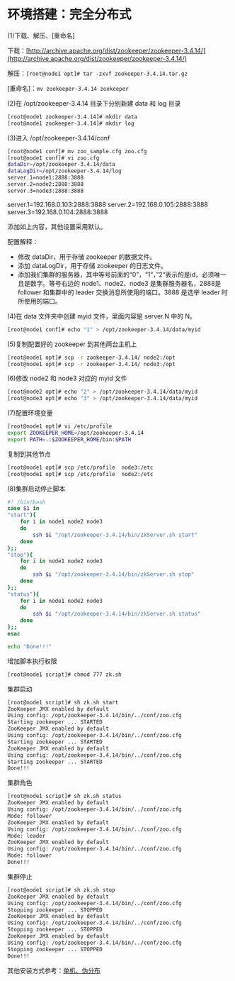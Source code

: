 # 环境搭建：完全分布式

(1)下载、解压、[重命名]

下载：[http://archive.apache.org/dist/zookeeper/zookeeper-3.4.14/](http://archive.apache.org/dist/zookeeper/zookeeper-3.4.14/)

解压：`[root@node1 opt]# tar -zxvf zookeeper-3.4.14.tar.gz`

[重命名]：`mv zookeeper-3.4.14 zookeeper`

(2)在 /opt/zookeeper-3.4.14 目录下分别新建 data 和 log 目录

```sh
[root@node1 zookeeper-3.4.14]# mkdir data
[root@node1 zookeeper-3.4.14]# mkdir log
```

(3)进入 /opt/zookeeper-3.4.14/conf

```sh
[root@node1 conf]# mv zoo_sample.cfg zoo.cfg
[root@node1 conf]# vi zoo.cfg
dataDir=/opt/zookeeper-3.4.14/data
dataLogDir=/opt/zookeeper-3.4.14/log
server.1=node1:2888:3888
server.2=node2:2888:3888
server.3=node3:2888:3888
```

server.1=192.168.0.103:2888:3888
server.2=192.168.0.105:2888:3888
server.3=192.168.0.104:2888:3888

添加如上内容，其他设置采用默认。

配置解释：

- 修改 dataDir，用于存储 zookeeper 的数据文件。
- 添加 dataLogDir，用于存储 zookeeper 的日志文件。
- 添加我们集群的服务器，其中等号前面的“0”，“1“，”2“表示的是id，必须唯一且是数字。等号右边的 node1、node2、node3 是集群服务器名，2888是 follower 和集群中的 leader 交换消息所使用的端口。3888 是选举 leader 时所使用的端口。

(4)在 data 文件夹中创建 myid 文件，里面内容是 server.N 中的 N。

```sh
[root@node1 conf]# echo "1" > /opt/zookeeper-3.4.14/data/myid
```

(5)复制配置好的 zookeeper 到其他两台主机上

```sh
[root@node1 opt]# scp -r zookeeper-3.4.14/ node2:/opt
[root@node1 opt]# scp -r zookeeper-3.4.14/ node3:/opt
```

(6)修改 node2 和 node3 对应的 myid 文件

```sh
[root@node2 opt]# echo "2" > /opt/zookeeper-3.4.14/data/myid
[root@node3 opt]# echo "3" > /opt/zookeeper-3.4.14/data/myid 
```

(7)配置环境变量

```sh
[root@node1 opt]# vi /etc/profile
export ZOOKEEPER_HOME=/opt/zookeeper-3.4.14
export PATH=.:$ZOOKEEPER_HOME/bin:$PATH
```

复制到其他节点

```sh
[root@node1 opt]# scp /etc/profile  node3:/etc        
[root@node1 opt]# scp /etc/profile  node2:/etc
```

(8)集群启动停止脚本

```sh
#! /bin/bash
case $1 in
"start"){
	for i in node1 node2 node3
	do
		ssh $i "/opt/zookeeper-3.4.14/bin/zkServer.sh start"
	done
};;
"stop"){
	for i in node1 node2 node3
	do
		ssh $i "/opt/zookeeper-3.4.14/bin/zkServer.sh stop"
	done
};;
"status"){
	for i in node1 node2 node3
	do
		ssh $i "/opt/zookeeper-3.4.14/bin/zkServer.sh status"
	done
};;
esac

echo "Done!!!"
```

增加脚本执行权限

```sh
[root@node1 script]# chmod 777 zk.sh
```

集群启动

```sh
[root@node1 script]# sh zk.sh start
ZooKeeper JMX enabled by default
Using config: /opt/zookeeper-3.4.14/bin/../conf/zoo.cfg
Starting zookeeper ... STARTED
ZooKeeper JMX enabled by default
Using config: /opt/zookeeper-3.4.14/bin/../conf/zoo.cfg
Starting zookeeper ... STARTED
ZooKeeper JMX enabled by default
Using config: /opt/zookeeper-3.4.14/bin/../conf/zoo.cfg
Starting zookeeper ... STARTED
Done!!!
```

集群角色

```sh
[root@node1 script]# sh zk.sh status
ZooKeeper JMX enabled by default
Using config: /opt/zookeeper-3.4.14/bin/../conf/zoo.cfg
Mode: follower
ZooKeeper JMX enabled by default
Using config: /opt/zookeeper-3.4.14/bin/../conf/zoo.cfg
Mode: leader
ZooKeeper JMX enabled by default
Using config: /opt/zookeeper-3.4.14/bin/../conf/zoo.cfg
Mode: follower
Done!!!
```

集群停止

```sh
[root@node1 script]# sh zk.sh stop
ZooKeeper JMX enabled by default
Using config: /opt/zookeeper-3.4.14/bin/../conf/zoo.cfg
Stopping zookeeper ... STOPPED
ZooKeeper JMX enabled by default
Using config: /opt/zookeeper-3.4.14/bin/../conf/zoo.cfg
Stopping zookeeper ... STOPPED
ZooKeeper JMX enabled by default
Using config: /opt/zookeeper-3.4.14/bin/../conf/zoo.cfg
Stopping zookeeper ... STOPPED
Done!!!
```


其他安装方式参考：[单机、伪分布](https://blog.csdn.net/wyqwilliam/article/details/83796297)
